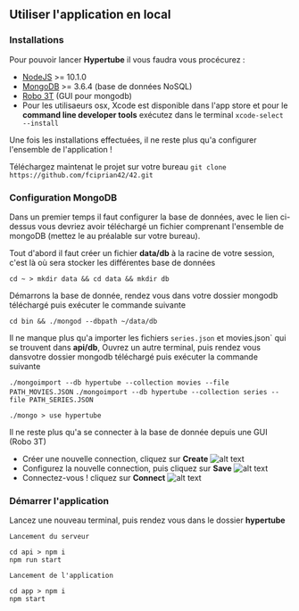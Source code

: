 ## Utiliser l'application en local

### Installations

Pour pouvoir lancer <strong>Hypertube</strong> il vous faudra vous procécurez :

   - [NodeJS](https://nodejs.org/en/) >= 10.1.0
   - [MongoDB](https://www.mongodb.com/download-center#community) >= 3.6.4 (base de données NoSQL)
   - [Robo 3T](https://robomongo.org/download) (GUI pour mongodb)
   - Pour les utilisaeurs osx, Xcode est disponible dans l'app store et pour le <strong>command line developer tools</strong> exécutez dans le terminal  `xcode-select --install`
   
Une fois les installations effectuées, il ne reste plus qu'a configurer l'ensemble de l'application !

Téléchargez maintenat le projet sur votre bureau `git clone https://github.com/fciprian42/42.git`

### Configuration MongoDB

Dans un premier temps il faut configurer la base de données, avec le lien
ci-dessus vous devriez avoir téléchargé un fichier comprenant l'ensemble de mongoDB (mettez le au préalable sur votre bureau).

Tout d'abord il faut créer un fichier <strong>data/db</strong> à la racine de votre session, c'est là où sera stocker les différentes base de données

`cd ~ > mkdir data && cd data && mkdir db`

Démarrons la base de donnée, rendez vous dans votre dossier mongodb téléchargé puis exécuter le commande suivante

`cd bin && ./mongod --dbpath ~/data/db`

Il ne manque plus qu'a importer les fichiers `series.json` et movies.json` qui se trouvent dans <strong>api/db</strong>, Ouvrez
un autre terminal, puis rendez vous dansvotre  dossier mongodb téléchargé puis exécuter la commande suivante

`./mongoimport --db hypertube --collection movies --file PATH_MOVIES.JSON`
`./mongoimport --db hypertube --collection series --file PATH_SERIES.JSON`

`./mongo > use hypertube`

Il ne reste plus qu'a se connecter à la base de donnée depuis une GUI (Robo 3T)

   - Créer une nouvelle connection, cliquez sur <strong>Create</strong> ![alt text](https://image.noelshack.com/fichiers/2018/19/7/1526240643-capture-d-ecran-2018-05-13-a-21-14-41.png)
   - Configurez la nouvelle connection, puis cliquez sur <strong>Save</strong> ![alt text](https://image.noelshack.com/fichiers/2018/19/7/1526240648-capture-d-ecran-2018-05-13-a-21-14-58.png)
   - Connectez-vous ! cliquez sur <strong>Connect</strong> ![alt text](https://image.noelshack.com/fichiers/2018/19/7/1526240652-capture-d-ecran-2018-05-13-a-21-15-15.png)
   
### Démarrer l'application

Lancez une nouveau terminal, puis rendez vous dans le dossier <strong>hypertube</strong>

    Lancement du serveur
    
    cd api > npm i
    npm run start
    
    Lancement de l'application
    
    cd app > npm i
    npm start